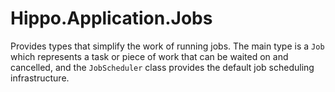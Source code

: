 # Hippo.Application.Jobs

Provides types that simplify the work of running jobs. The main type is a `Job` which represents a task or piece of work that can be waited on and cancelled, and the `JobScheduler` class provides the default job scheduling infrastructure.
